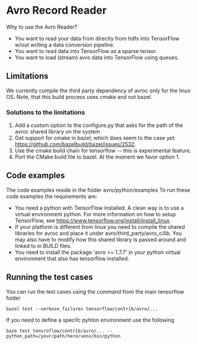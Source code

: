 # Avro Record Reader
Why to use the Avro Reader?
* You want to read your data from directly from hdfs into TensorFlow w/out writing a data conversion pipeline.
* You want to read data into TensorFlow as a sparse tensor. 
* You want to load (stream) avro data into TensorFlow using queues.

## Limitations
We currently compile the third party dependency of avroc only for the linux OS. Note, that this build process uses 
cmake and not bazel.

### Solutions to the limitations
1. Add a custom option to the configure.py that asks for the path of the avroc shared library on the system
2. Get support for cmake in bazel; which does seem to the case yet: https://github.com/bazelbuild/bazel/issues/2532.
3. Use the cmake build chain for tensorflow -- this is experimental feature.
4. Port the CMake build file to bazel.
At the moment we favor option 1.

## Code examples
The code examples reside in the folder
avro/python/examples
To run these code examples the requirements are:
* You need a python with TensorFlow installed. A clean way is to use a virtual environment 
python. For more information on how to setup TensorFlow, see https://www.tensorflow.org/install/install_linux.
* If your platform is different from linux you need to compile the shared libraries for avroc and place it under 
avro/third_party/avro_c/lib. You may also have to modify how this shared library is passed around and linked to in 
BUILD files.
* You need to install the package 'avro >= 1.7.7' in your python virtual environment that also has tensorflow installed.

## Running the test cases
You can run the test cases using the command from the main tensorflow folder

`bazel test --verbose_failures tensorflow/contrib/avro/...`

If you need to define a specifc pyhton environment use the following

`baze test tensroflow/contrib/avro/... --python_path=/your/path/here/venv/bin/python`